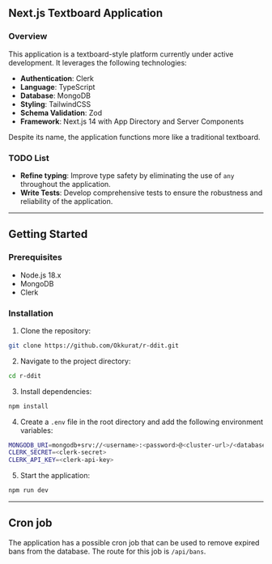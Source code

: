 ## Next.js Textboard Application

### Overview

This application is a textboard-style platform currently under active development. It leverages the following technologies:

- **Authentication**: Clerk
- **Language**: TypeScript
- **Database**: MongoDB
- **Styling**: TailwindCSS
- **Schema Validation**: Zod
- **Framework**: Next.js 14 with App Directory and Server Components

Despite its name, the application functions more like a traditional textboard.

### TODO List
- **Refine typing**: Improve type safety by eliminating the use of `any` throughout the application.
- **Write Tests**: Develop comprehensive tests to ensure the robustness and reliability of the application.

---

## Getting Started

### Prerequisites
- Node.js 18.x
- MongoDB
- Clerk

### Installation
1. Clone the repository:
```bash
git clone https://github.com/Okkurat/r-ddit.git
```
2. Navigate to the project directory:
```bash
cd r-ddit
```
3. Install dependencies:
```bash
npm install
```
4. Create a `.env` file in the root directory and add the following environment variables:
```bash
MONGODB_URI=mongodb+srv://<username>:<password>@<cluster-url>/<database-name>?retryWrites=true&w=majority
CLERK_SECRET=<clerk-secret>
CLERK_API_KEY=<clerk-api-key>
```
5. Start the application:
```bash
npm run dev
```

---

## Cron job

The application has a possible cron job that can be used to remove expired bans from the database. The route for this job is `/api/bans`.
